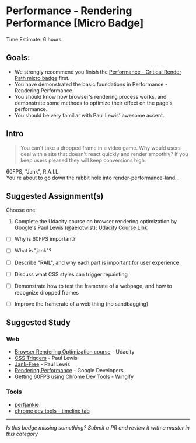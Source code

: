 Performance - Rendering Performance [Micro Badge]
=============================================

Time Estimate: 6 hours

Goals:
------

- We strongly recommend you finish the [Performance - Critical Render Path micro badge](_micro_critical-render-path.md) first.
- You have demonstrated the basic foundations in Performance - Rendering Performance.
- You should know how browser's rendering process works, and demonstrate some methods to optimize their effect on the page's performance.
- You should be very familiar with Paul Lewis' awesome accent.


Intro
-----

> You can't take a dropped frame in a video game. Why would users deal with a site that doesn't react quickly and render smoothly? If you keep users pleased they will keep conversions high.

60FPS, "Jank", R.A.I.L.  
You're about to go down the rabbit hole into render-performance-land...


Suggested Assignment(s)
-----------------------

Choose one:

1) Complete the Udacity course on browser rendering optimization by Google's Paul Lewis (@aerotwist):
[Udacity Course Link](https://www.udacity.com/course/browser-rendering-optimization--ud860)
  - [ ] Why is 60FPS important?
  - [ ] What is "jank"?
  - [ ] Describe "RAIL", and why each part is important for user experience
  - [ ] Discuss what CSS styles can trigger repainting
  - [ ] Demonstrate how to test the framerate of a webpage, and how to recognize dropped frames
  - [ ] Improve the framerate of a web thing (no sandbagging)


Suggested Study
---------------

### Web
- [Browser Rendering Optimization course](https://www.udacity.com/course/browser-rendering-optimization--ud860) - Udacity
- [CSS Triggers](https://csstriggers.com) - Paul Lewis
- [Jank-Free](http://jankfree.org/) - Paul Lewis
- [Rendering Performance](https://developers.google.com/web/fundamentals/performance/rendering/) - Google Developers
- [Getting 60FPS using Chrome Dev
Tools](http://engineering.wingify.com/posts/getting-60fps-using-devtools/) - Wingify

### Tools
- [perfjankie](https://github.com/axemclion/perfjankie)
- [chrome dev tools - timeline tab](https://developer.chrome.com/devtools/docs/timeline)

-----

  *Is this badge missing something? Submit a PR and review it with a master in this category*

